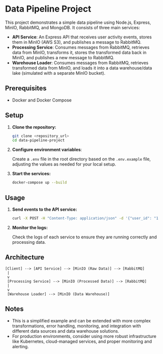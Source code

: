# Data Pipeline Project

This project demonstrates a simple data pipeline using Node.js, Express, MinIO, RabbitMQ, and MongoDB. It consists of three main services:

*   **API Service**:  An Express API that receives user activity events, stores them in MinIO (AWS S3), and publishes a message to RabbitMQ.
*   **Processing Service**: Consumes messages from RabbitMQ, retrieves data from MinIO, transforms it, stores the transformed data back in MinIO, and publishes a new message to RabbitMQ.
*   **Warehouse Loader**: Consumes messages from RabbitMQ, retrieves transformed data from MinIO, and loads it into a data warehouse/data lake (simulated with a separate MinIO bucket).

## Prerequisites

*   Docker and Docker Compose

## Setup

1.  **Clone the repository:**

    ```bash
    git clone <repository_url>
    cd data-pipeline-project
    ```

2.  **Configure environment variables**:

    Create a `.env` file in the root directory based on the `.env.example` file, adjusting the values as needed for your local setup.

3.  **Start the services:**

    ```bash
    docker-compose up --build
    ```

## Usage

1.  **Send events to the API service:**

    ```bash
    curl -X POST -H "Content-Type: application/json" -d '{"user_id": "123", "activity": "page_view", "page": "/home"}' http://localhost:3000/events
    ```

2.  **Monitor the logs:**

    Check the logs of each service to ensure they are running correctly and processing data.

## Architecture

```mermaid
[Client] --> [API Service] --> [MinIO (Raw Data)] --> [RabbitMQ]
 |
 v
 [Processing Service] --> [MinIO (Processed Data)] --> [RabbitMQ]
 |
 v
 [Warehouse Loader] --> [MinIO (Data Warehouse)]

```

## Notes 
* This is a simplified example and can be extended with more complex transformations, error handling, monitoring, and integration with different data sources and data warehouse solutions.
* For production environments, consider using more robust infrastructure like Kubernetes, cloud-managed services, and proper monitoring and alerting.